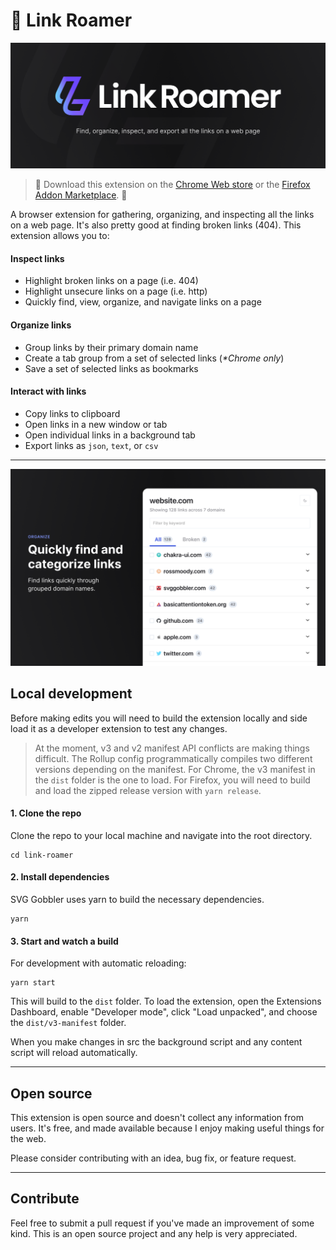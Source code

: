 # 👋 Link Roamer

![Link Roamer Graphic!](./assets/graphic.png)

> 🚀 Download this extension on the [Chrome Web store](https://chrome.google.com/webstore/detail/link-roamer/lgcgflalbmeodapiohjepkjlgipmhofe) or the [Firefox Addon Marketplace](https://addons.mozilla.org/en-US/firefox/addon/link-roamer/). 🚀

A browser extension for gathering, organizing, and inspecting all the links on a web page. It's also pretty good at
finding broken links (404). This extension allows you to:

#### Inspect links

- Highlight broken links on a page (i.e. 404)
- Highlight unsecure links on a page (i.e. http)
- Quickly find, view, organize, and navigate links on a page

#### Organize links

- Group links by their primary domain name
- Create a tab group from a set of selected links (_*Chrome only_)
- Save a set of selected links as bookmarks

#### Interact with links

- Copy links to clipboard
- Open links in a new window or tab
- Open individual links in a background tab
- Export links as `json`, `text`, or `csv`

---

![Link Roamer Graphic!](./assets/graphic-2.png)

## Local development

Before making edits you will need to build the extension locally and side load it as a developer extension to test any
changes.

> At the moment, v3 and v2 manifest API conflicts are making things difficult. The Rollup config programmatically compiles two different versions depending on the manifest. For Chrome, the v3 manifest in the `dist` folder is the one to load. For Firefox, you will need to build and load the zipped release version with `yarn release`.

#### 1. Clone the repo

Clone the repo to your local machine and navigate into the root directory.

```shell
cd link-roamer
```

#### 2. Install dependencies

SVG Gobbler uses yarn to build the necessary dependencies.

```shell
yarn
```

#### 3. Start and watch a build

For development with automatic reloading:

```bazaar
yarn start 
```

This will build to the `dist` folder. To load the extension, open the Extensions Dashboard, enable "Developer mode",
click "Load unpacked", and choose the `dist/v3-manifest` folder.

When you make changes in src the background script and any content script will reload automatically.

---

## Open source

This extension is open source and doesn't collect any information from users. It's free, and made available because I
enjoy making useful things for the web.

Please consider contributing with an idea, bug fix, or feature request.

---

## Contribute

Feel free to submit a pull request if you've made an improvement of some kind. This is an open source project and any
help is very appreciated.


